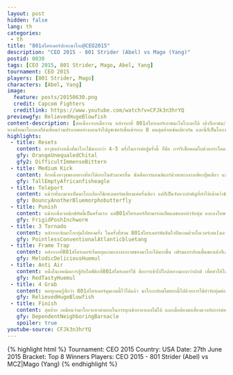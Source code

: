 ```yaml
---
layout: post
hidden: false
lang: th
categories:
 - th
title: "801สไตรเดอร์ปะทะมาโกะ@CEO2015"
description: "CEO 2015 - 801 Strider (Abel) vs Mago (Yang)"
postid: 0030
tags: [CEO 2015, 801 Strider, Mago, Abel, Yang]
tournament: CEO 2015
players: [801 Strider, Mago]
characters: [Abel, Yang]
image:
  feature: posts/20150630.png
  credit: Capcom Fighters
  creditlink: https://www.youtube.com/watch?v=CFJk3n3hrYQ
previewgfy: RelievedHugeBlowfish
content-description: [ต่อเนื่องจากเมื่อวาน หลังจากที่ 801สไตรเดอร์เอาชนะไดโกะมาได้ เค้าก็เอาชนะไดมีเนียน เข้ารอบ 8 คนสุดท้ายในฝั่งวินเนอส์ได้สำเร็จ 
ทางฝ่ายมาโกะเองก็ส่งเพื่อนร่วมประเทศอย่างบอนจังไปลูซเซอร์เพื่อเข้ารอบ 8 คนสุดท้ายเช่นเดียวกัน และนี่ก็เป็นโอกาสของมาโกะในการล้างแค้นให้ไดโกะที่โดนสไตรเดอร์เชือดไปเมื่อวานด้วย!]
highlights:
 - title: Resets
   content: อาวุธอย่างหนึ่งที่มาโกะใช้มากกว่า 4-5 ครั้งในการต่อสู้ครั้งนี้ ก็คือ การรีเซ็ทคอมโบด้วยกระโดดต่อยหนัก หลังจากนั้นเค้าจะทำการแดชหนึ่งครั้ง ซึ่งทำให้ดูยากมากว่าคู่ต่อสู้จะล้มลงที่ฝั่งไหน อีกทั้งมาโกะยังผสมระหว่างการใช้ต่อยเบาและท่าจับทุ่มไปมาด้วย ทำให้มาโกะได้โจมตีอย่างต่อเนื่องเสมอ
   gfy: OrangeUnequaledChital
   gfy2: DifficultImmenseBittern
 - title: Medium Kick
   content: อีกหนึ่งอาวุธของหยางที่หาได้ยากในตัวละครอื่น นั่นคือการแอนติแอร์ด้วยเตะกลางเพียงปุ่มเดียว แล้วสามารถต่อคอมโบไปหาอัลตร้าได้แบบง่ายๆ
   gfy: TallEmptyAfricanfisheagle
 - title: Teleport
   content: แม้ว่าทั้งเกมจะเห็นมาโกะเลือกใช้เทเลพอร์ตเพียงแค่ครั้งเดียว แต่ก็เป็นจังหวะสำคัญที่ทำให้เค้าคว้าชัยชนะเกมที่สองมาได้อย่างรวดเร็ว
   gfy: BouncyAnotherBluemorphobutterfly
 - title: Punish
   content: แม้จะเพิ่งเจอมิกซ์อัพนี้เป็นครั้งแรก แต่801สไตรเดอร์ก็สามารถแบ็คแดชหลบท่าจับทุ่ม และลงโทษด้วยคอมโบอย่างสวยงาม
   gfy: FrigidPoshInchworm
 - title: 3 Tornado
   content: หลังจากจับมาโกะทุ่มไปสองครั้ง ในครั้งที่สาม 801สไตรเดอร์ตัดสินใจปิดเกมด้วยโอเวอร์เฮด(คลาสสิคมาก) แม้ว่าจะโดนเข้าอย่างจังแต่มาโกะยังมีชีวิตรอดอยู่จึงพยายามสวนด้วยอัปเปอร์คัททันที แต่ 801สไตรเดอร์ก็อ่านมาโกะออกและแบ็คแดชหลบท่าจับทุ่มออกมาได้อย่างสวยงามอีกครั้ง เก็บเกมแรกมาได้สำเร็จ
   gfy: PointlessConventionalAtlanticbluetang
 - title: Frame Trap
   content: หลังจากที่801สไตรเดอร์เริ่มหยุดเกมกลางอากาศของมาโกะได้มากขึ้น เฟรมแทรปบนพื้นของเค้าก็เลยน่ากลัวขึ้นเป็นทวีคูณ และด้วยพลังน้อยๆของหยาง การเดาพลาดแค่สองทีก็อาจตายได้ง่ายๆเช่นนี้แล
   gfy: MelodicDeliciousHuemul
 - title: Anti Air
   content: หนึ่งในเทคนิคการสู้กับไดฟ์คิกที่801สไตรเดอร์ใช้ คือการเข้าไปใกล้หยางมากกว่าปกติ เพื่อทำให้ไดฟ์คิกไม่เซฟ และยังช่วยให้การแอนติแอร์ด้วยต่อยกลางหรือต่อยหนักง่ายขึ้นอีกด้วย
   gfy: RedTastyHuemul
 - title: 4 Grab
   content: พอทุกคนรู้สึกว่า 801สไตรเดอร์คุมเกมนี้ไว้ได้แล้ว มาโกะกลับขโมยยกนี้ไปด้วยการใช้ท่าจับทุ่มต่อเนื่องกันถึง 4 ครั้ง!
   gfy: RelievedHugeBlowfish
 - title: Finish
   content: สุดท้าย เหมือนว่ามาโกะจะหาคำตอบในการบุกเข้าหาอาเบลไม่ได้ และเมื่อต้องมาเสี่ยงดวงกับการต่อสู้บนพื้น ความแรงของคอมโบที่แตกต่างกันก็ทำให้มาโกะต้องเพลี่ยงพล้ำ แพ้801สไตรเดอร์ไปด้วยคำแนน 2-3
   gfy: DependentNeighboringBarnacle
   spoiler: true
youtube-source: CFJk3n3hrYQ
---
```


{% highlight html %}
Tournament: CEO 2015
Country: USA
Date: 27th June 2015
Bracket: Top 8 Winners
Players: CEO 2015 - 801 Strider (Abel) vs MCZ|Mago (Yang)
{% endhighlight %}